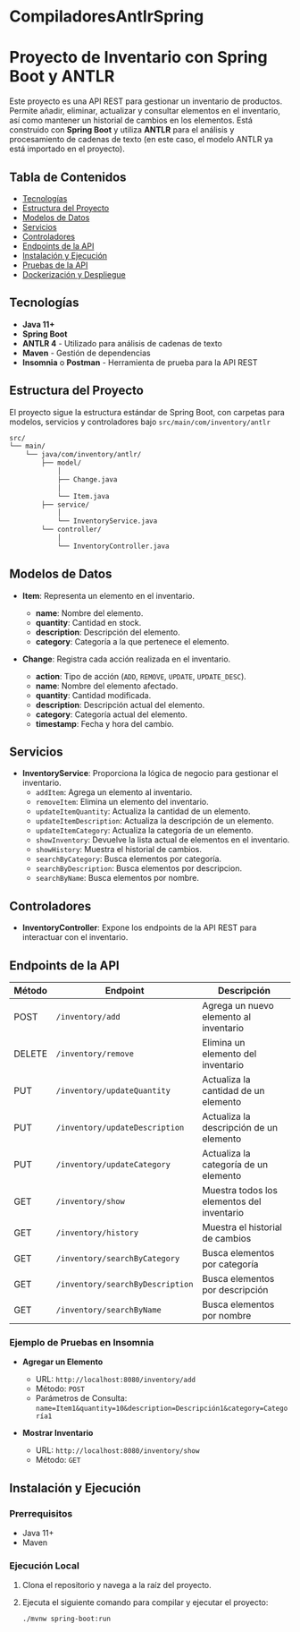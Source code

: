 # CompiladoresAntlrSpring

# Proyecto de Inventario con Spring Boot y ANTLR

Este proyecto es una API REST para gestionar un inventario de productos. Permite añadir, eliminar, actualizar y consultar elementos en el inventario, así como mantener un historial de cambios en los elementos. Está construido con **Spring Boot** y utiliza **ANTLR** para el análisis y procesamiento de cadenas de texto (en este caso, el modelo ANTLR ya está importado en el proyecto).

## Tabla de Contenidos
- [Tecnologías](#tecnologías)
- [Estructura del Proyecto](#estructura-del-proyecto)
- [Modelos de Datos](#modelos-de-datos)
- [Servicios](#servicios)
- [Controladores](#controladores)
- [Endpoints de la API](#endpoints-de-la-api)
- [Instalación y Ejecución](#instalación-y-ejecución)
- [Pruebas de la API](#pruebas-de-la-api)
- [Dockerización y Despliegue](#dockerización-y-despliegue)

## Tecnologías

- **Java 11+**
- **Spring Boot**
- **ANTLR 4** - Utilizado para análisis de cadenas de texto
- **Maven** - Gestión de dependencias
- **Insomnia** o **Postman** - Herramienta de prueba para la API REST

## Estructura del Proyecto

El proyecto sigue la estructura estándar de Spring Boot, con carpetas para modelos, servicios y controladores bajo `src/main/com/inventory/antlr`

```txt
src/ 
└── main/ 
    └── java/com/inventory/antlr/ 
        ├── model/ 
            │ 
            ├── Change.java 
            │ 
            └── Item.java 
        ├── service/ 
            │ 
            └── InventoryService.java 
        └── controller/    
            │ 
            └── InventoryController.java
```

## Modelos de Datos

- **Item**: Representa un elemento en el inventario.
  - **name**: Nombre del elemento.
  - **quantity**: Cantidad en stock.
  - **description**: Descripción del elemento.
  - **category**: Categoría a la que pertenece el elemento.

- **Change**: Registra cada acción realizada en el inventario.
  - **action**: Tipo de acción (`ADD`, `REMOVE`, `UPDATE`, `UPDATE_DESC`).
  - **name**: Nombre del elemento afectado.
  - **quantity**: Cantidad modificada.
  - **description**: Descripción actual del elemento.
  - **category**: Categoría actual del elemento.
  - **timestamp**: Fecha y hora del cambio.

## Servicios

- **InventoryService**: Proporciona la lógica de negocio para gestionar el inventario.
  - `addItem`: Agrega un elemento al inventario.
  - `removeItem`: Elimina un elemento del inventario.
  - `updateItemQuantity`: Actualiza la cantidad de un elemento.
  - `updateItemDescription`: Actualiza la descripción de un elemento.
  - `updateItemCategory`: Actualiza la categoría de un elemento.
  - `showInventory`: Devuelve la lista actual de elementos en el inventario.
  - `showHistory`: Muestra el historial de cambios.
  - `searchByCategory`: Busca elementos por categoría.
  - `searchByDescription`: Busca elementos por descripcion.
  - `searchByName`: Busca elementos por nombre.

## Controladores

- **InventoryController**: Expone los endpoints de la API REST para interactuar con el inventario.

## Endpoints de la API

| Método | Endpoint                         | Descripción                                     |
|--------|----------------------------------|-------------------------------------------------|
| POST   | `/inventory/add`                 | Agrega un nuevo elemento al inventario          |
| DELETE | `/inventory/remove`              | Elimina un elemento del inventario              |
| PUT    | `/inventory/updateQuantity`      | Actualiza la cantidad de un elemento            |
| PUT    | `/inventory/updateDescription`   | Actualiza la descripción de un elemento         |
| PUT    | `/inventory/updateCategory`      | Actualiza la categoría de un elemento           |
| GET    | `/inventory/show`                | Muestra todos los elementos del inventario      |
| GET    | `/inventory/history`             | Muestra el historial de cambios                 |
| GET    | `/inventory/searchByCategory`    | Busca elementos por categoría                   |
| GET    | `/inventory/searchByDescription` | Busca elementos por descripción                 |
| GET    | `/inventory/searchByName`        | Busca elementos por nombre                      |



### Ejemplo de Pruebas en Insomnia

- **Agregar un Elemento**  
  - URL: `http://localhost:8080/inventory/add`
  - Método: `POST`
  - Parámetros de Consulta: `name=Item1&quantity=10&description=Descripción1&category=Categoría1`

- **Mostrar Inventario**  
  - URL: `http://localhost:8080/inventory/show`
  - Método: `GET`

## Instalación y Ejecución

### Prerrequisitos
- Java 11+
- Maven

### Ejecución Local

1. Clona el repositorio y navega a la raíz del proyecto.
2. Ejecuta el siguiente comando para compilar y ejecutar el proyecto:

   ```bash
   ./mvnw spring-boot:run


